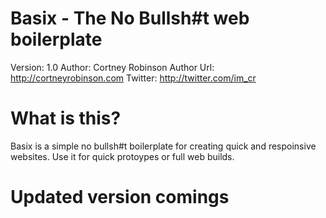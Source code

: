 # Basix - The No Bullsh#t web boilerplate

Version: 1.0
Author: Cortney Robinson
Author Url: http://cortneyrobinson.com
Twitter:  http://twitter.com/im_cr


# What is this?
Basix is a simple no bullsh#t boilerplate for creating quick and respoinsive websites. Use it for quick protoypes or full web builds.

# Updated version comings

